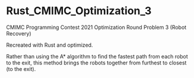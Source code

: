 # Rust_CMIMC_Optimization_3

CMIMC Programming Contest 2021
Optimization Round Problem 3 (Robot Recovery)

Recreated with Rust and optimized.

Rather than using the A* algorithm to find the fastest path from each robot to the exit, this method brings the robots together from furthest to closest (to the exit).
